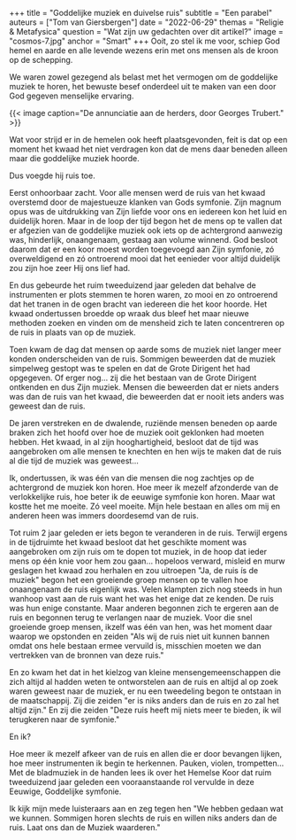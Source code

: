 +++
title = "Goddelijke muziek en duivelse ruis"
subtitle = "Een parabel"
auteurs = ["Tom van Giersbergen"]
date = "2022-06-29"
themas = "Religie & Metafysica"
question = "Wat zijn uw gedachten over dit artikel?"
image = "cosmos-7.jpg"
anchor = "Smart"
+++
Ooit, zo stel ik me voor, schiep God hemel en aarde en alle levende wezens erin met ons mensen als de kroon op de schepping.

We waren zowel gezegend als belast met het vermogen om de goddelijke muziek te horen, het bewuste besef onderdeel uit te maken van een door God gegeven menselijke ervaring.

{{< image caption="De annunciatie aan de herders, door Georges Trubert." >}}

Wat voor strijd er in de hemelen ook heeft plaatsgevonden, feit is dat op een moment het kwaad het niet verdragen kon dat de mens daar beneden alleen maar die goddelijke muziek hoorde.

Dus voegde hij ruis toe.

Eerst onhoorbaar zacht. Voor alle mensen werd de ruis van het kwaad overstemd door de majestueuze klanken van Gods symfonie. Zijn magnum opus was de uitdrukking van Zijn liefde voor ons en iedereen kon het luid en duidelijk horen. Maar in de loop der tijd begon het de mens op te vallen dat er afgezien van de goddelijke muziek ook iets op de achtergrond aanwezig was, hinderlijk, onaangenaam, gestaag aan volume winnend. God besloot daarom dat er een koor moest worden toegevoegd aan Zijn symfonie, zó overweldigend en zó ontroerend mooi dat het eenieder voor altijd duidelijk zou zijn hoe zeer Hij ons lief had.

En dus gebeurde het ruim tweeduizend jaar geleden dat behalve de instrumenten er plots stemmen te horen waren, zo mooi en zo ontroerend dat het tranen in de ogen bracht van iedereen die het koor hoorde. Het kwaad ondertussen broedde op wraak dus bleef het maar nieuwe methoden zoeken en vinden om de mensheid zich te laten concentreren op de ruis in plaats van op de muziek.

Toen kwam de dag dat mensen op aarde soms de muziek niet langer meer konden onderscheiden van de ruis. Sommigen beweerden dat de muziek simpelweg gestopt was te spelen en dat de Grote Dirigent het had opgegeven. Of erger nog... zij die het bestaan van de Grote Dirigent ontkenden en dus Zijn muziek. Mensen die beweerden dat er niets anders was dan de ruis van het kwaad, die beweerden dat er nooit iets anders was geweest dan de ruis.

De jaren verstreken en de dwalende, ruziënde mensen beneden op aarde braken zich het hoofd over hoe de muziek ooit geklonken had moeten hebben. Het kwaad, in al zijn hooghartigheid, besloot dat de tijd was aangebroken om alle mensen te knechten en hen wijs te maken dat de ruis al die tijd de muziek was geweest...

Ik, ondertussen, ik was één van die mensen die nog zachtjes op de achtergrond de muziek kon horen. Hoe meer ik mezelf afzonderde van de verlokkelijke ruis, hoe beter ik de eeuwige symfonie kon horen. Maar wat kostte het me moeite. Zó veel moeite. Mijn hele bestaan en alles om mij en anderen heen was immers doordesemd van de ruis.

Tot ruim 2 jaar geleden er iets begon te veranderen in de ruis. Terwijl ergens in de tijdruimte het kwaad besloot dat het geschikte moment was aangebroken om zijn ruis om te dopen tot muziek, in de hoop dat ieder mens op één knie voor hem zou gaan... hopeloos verward, misleid en murw geslagen het kwaad zou herhalen en zou uitroepen "Ja, de ruis ís de muziek" begon het een groeiende groep mensen op te vallen hoe onaangenaam de ruis eigenlijk was. Velen klampten zich nog steeds in hun wanhoop vast aan de ruis want het was het enige dat ze kenden. De ruis was hun enige constante. Maar anderen begonnen zich te ergeren aan de ruis en begonnen terug te verlangen naar de muziek. Voor die snel groeiende groep mensen, ikzelf was één van hen, was het moment daar waarop we opstonden en zeiden "Als wij de ruis niet uit kunnen bannen omdat ons hele bestaan ermee vervuild is, misschien moeten we dan vertrekken van de bronnen van deze ruis."

En zo kwam het dat in het kielzog van kleine mensengemeenschappen die zich altijd al hadden weten te ontworstelen aan de ruis en altijd al op zoek waren geweest naar de muziek, er nu een tweedeling begon te ontstaan in de maatschappij. Zij die zeiden "er is niks anders dan de ruis en zo zal het altijd zijn." En zij die zeiden "Deze ruis heeft mij niets meer te bieden, ik wil terugkeren naar de symfonie."

En ik?

Hoe meer ik mezelf afkeer van de ruis en allen die er door bevangen lijken, hoe meer instrumenten ik begin te herkennen. Pauken, violen, trompetten... Met de bladmuziek in de handen lees ik over het Hemelse Koor dat ruim tweeduizend jaar geleden een vooraanstaande rol vervulde in deze Eeuwige, Goddelijke symfonie.

Ik kijk mijn mede luisteraars aan en zeg tegen hen "We hebben gedaan wat we kunnen. Sommigen horen slechts de ruis en willen niks anders dan de ruis. Laat ons dan de Muziek waarderen."